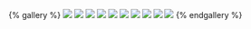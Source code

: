 {% gallery %} 
![](http://cdn.frankfurtlin.top/blog/animals/animal1.jpg)
![](http://cdn.frankfurtlin.top/blog/animals/animal2.jpg)
![](http://cdn.frankfurtlin.top/blog/animals/animal3.jpg)
![](http://cdn.frankfurtlin.top/blog/animals/animal4.jpg)
![](http://cdn.frankfurtlin.top/blog/animals/animal5.jpg)
![](http://cdn.frankfurtlin.top/blog/animals/animal6.jpg)
![](http://cdn.frankfurtlin.top/blog/animals/animal7.jpg)
![](http://cdn.frankfurtlin.top/blog/animals/animal8.jpg)
![](http://cdn.frankfurtlin.top/blog/animals/animal9.jpg)
![](http://cdn.frankfurtlin.top/blog/animals/animal10.jpg)
{% endgallery %}
